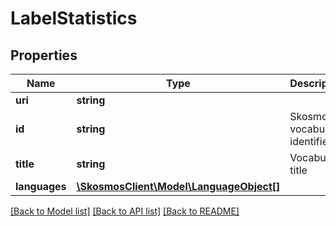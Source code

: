 # LabelStatistics

## Properties
Name | Type | Description | Notes
------------ | ------------- | ------------- | -------------
**uri** | **string** |  | [optional] 
**id** | **string** | Skosmos vocabulary identifier | [optional] 
**title** | **string** | Vocabulary title | [optional] 
**languages** | [**\SkosmosClient\Model\LanguageObject[]**](LanguageObject.md) |  | [optional] 

[[Back to Model list]](../README.md#documentation-for-models) [[Back to API list]](../README.md#documentation-for-api-endpoints) [[Back to README]](../README.md)


